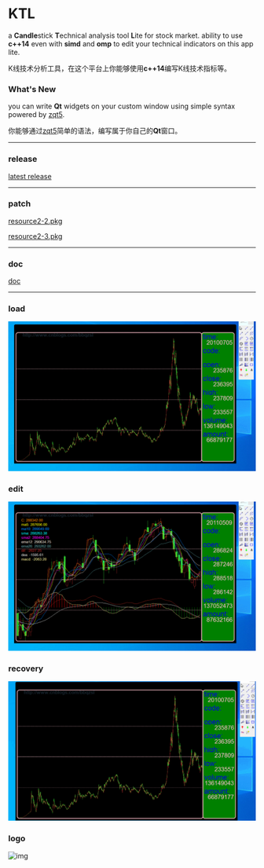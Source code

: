 # KTL

a **Candle**stick **T**echnical analysis tool **L**ite for stock market. ability to use **c++14** even with **simd** and **omp** to edit your technical indicators on this app lite.

K线技术分析工具，在这个平台上你能够使用**c++14**编写K线技术指标等。

### What's New
you can write **Qt** widgets on your custom window using simple syntax powered by [zqt5](https://github.com/bbqz007/zhelper-qt5Widgets).

你能够通过[zqt5](https://github.com/bbqz007/zhelper-qt5Widgets)简单的语法，编写属于你自己的**Qt**窗口。

----------------------------

### release
[latest release](https://github.com/bbqz007/KTL/blob/master/bin/KTL%20%5Bzhelper.release.20211228%5D.7z)

----------------------------

### patch
[resource2-2.pkg](https://github.com/bbqz007/KTL/blob/master/patch/resource2-2.pkg)

[resource2-3.pkg](https://github.com/bbqz007/KTL/blob/master/patch/resource2-3.pkg)

----------------------------

### doc
[doc](https://github.com/bbqz007/KTL/tree/master/doc)

----------------------------

### load
![img](resources/GIF_KTL_Load.gif)
### edit
![img](resources/GIF_KTL_EDIT.gif)
### recovery
![img](resources/GIF_KTL_RE2.gif)
### logo
![img](resources/GIF_KTL_LOGO2.gif)
